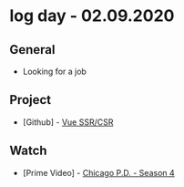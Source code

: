 # log day - 02.09.2020

## General

- Looking for a job

## Project

- \[Github\] - [Vue SSR/CSR](https://github.com/org-rondon/vue-ssr-csr)

## Watch

- \[Prime Video\] - [Chicago P.D. - Season 4](https://www.themoviedb.org/tv/58841-chicago-p-d/season/4)
